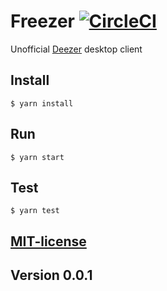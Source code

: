 # Freezer [![CircleCI](https://circleci.com/gh/sfate/Freezer.svg?style=svg&circle-token=14bbcbdf2add0517cc5ee97ff6c07587650c25f4)](https://circleci.com/gh/sfate/Freezer)

Unofficial [Deezer](https://deezer.com) desktop client

## Install

```
$ yarn install
```

## Run

```
$ yarn start
```

## Test

```
$ yarn test
```

## [MIT-license](/license.md)

## Version 0.0.1
